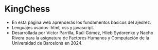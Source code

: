 # KingChess
* En esta página web aprenderás los fundamentos básicos del ajedrez.
* Lenguajes usados: html, css y javascript.
* Desarrollada por Víctor Parrilla, Raúl Gómez, Hlieb Sydorenko y Nacho Rivera para la asignatura de Factores Humanos y Computación de la Universidad de Barcelona en 2024.
